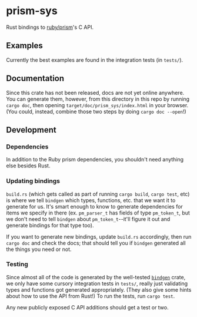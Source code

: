 # prism-sys

Rust bindings to [ruby/prism](https://github.com/ruby/prism)'s C API.

## Examples

Currently the best examples are found in the integration tests (in `tests/`).

## Documentation

Since this crate has not been released, docs are not yet online anywhere. You can generate them,
however, from this directory in this repo by running `cargo doc`, then opening
`target/doc/prism_sys/index.html` in your browser. (You could, instead, combine those two steps by
doing `cargo doc --open`!)

## Development

### Dependencies

In addition to the Ruby prism dependencies, you shouldn't need anything else besides Rust.

### Updating bindings

`build.rs` (which gets called as part of running `cargo build`, `cargo test`, etc) is where we tell
`bindgen` which types, functions, etc. that we want it to generate for us. It's smart enough to know
to generate dependencies for items we specify in there (ex. `pm_parser_t` has fields of type
`pm_token_t`, but we don't need to tell `bindgen` about `pm_token_t`--it'll figure it out and
generate bindings for that type too).

If you want to generate new bindings, update `build.rs` accordingly, then run `cargo doc` and check
the docs; that should tell you if `bindgen` generated all the things you need or not.

### Testing

Since almost all of the code is generated by the well-tested
[`bindgen`](https://github.com/rust-lang/rust-bindgen) crate, we only have some cursory integration
tests in `tests/`, really just validating types and functions got generated appropriately. (They
also give some hints about how to use the API from Rust!) To run the tests, run `cargo test`.

Any new publicly exposed C API additions should get a test or two.
